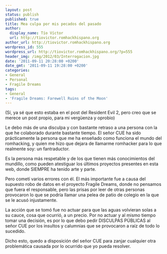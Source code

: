 ```yaml
---
layout: post
status: publish
published: true
title: Mea culpa por mis pecados del pasado
author:
  display_name: Tío Víctor
  url: http://tiovictor.romhackhispano.org
author_url: http://tiovictor.romhackhispano.org
wordpress_id: 555
wordpress_url: http://tiovictor.romhackhispano.org/?p=555
header_img: /img/2012/03/Interrogacion.jpg
date: '2011-09-11 20:28:00 +0200'
date_gmt: '2011-09-11 19:28:00 +0200'
categories:
- General
- Personal
- Fragile Dreams
tags:
- General
- 'Fragile Dreams: Farewell Ruins of the Moon'
---
```

(Sí, ya sé que esto estaba en el post del Resident Evil 2, pero creo que se merece 
un post propio, para mi vergüenza y oprobio)

Le debo más de una disculpa y con bastante retraso a una persona con la que he 
colaborado durante bastante tiempo. El señor CUE ha sido prácticamente la persona 
que me ha enseñado como funciona el mundo del romhacking, y quien me hizo que dejara 
de llamarme romhacker para lo que realmente soy: un fantraductor.

Es la persona más respetable y de los que tienen más conocimientos del mundillo, como 
pueden atestiguar los últimos proyectos presentes en esta web, donde SIEMPRE ha tenido 
arte y parte.

Pero cometí varios errores con él. El más importante fue a causa del supuesto robo de 
datos en el proyecto Fragile Dreams, donde no pensamos que fuera el responsable, pero 
las prisas por leer de otras personas provocaron lo que se podría llamar una pelea de 
patio de colegio en la que se le acusó injustamente.

La acción que se tomó fue no actuar para que las aguas volvieran solas a su cauce, cosa 
que ocurrió, a un precio. Por no actuar y al mismo tiempo tomar una decisión, es por lo 
que debo pedir DISCULPAS PÚBLICAS al señor CUE por los insultos y calumnias que se 
provocaron a raíz de todo lo sucedido.

Dicho esto, quedo a disposición del señor CUE para zanjar cualquier otra problemática 
causada por lo ocurrido que yo pueda resolver.
